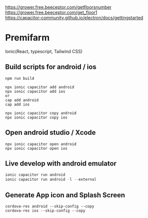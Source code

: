 https://grower.free.beeceptor.com/getfloorsnumber       
https://grower.free.beeceptor.com/get_floor1        
https://capacitor-community.github.io/electron/docs/gettingstarted

# Premifarm
 Ionic(React, typescript, Tailwind CSS)
 
## Build scripts for android / ios
```
npm run build
```
```
npx ionic capacitor add android
npx ionic capacitor add ios
or
cap add android
cap add ios
```
```
npx ionic capacitor copy android
npx ionic capacitor copy ios
```

## Open android studio / Xcode
```
npx ionic capacitor open android
npx ionic capacitor open ios
```

## Live develop with android emulator
```js
ionic capacitor run android
ionic capacitor run android -l --external
```

## Generate App icon and Splash Screen
```
cordova-res android --skip-config --copy
cordova-res ios --skip-config --copy

```